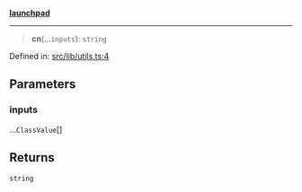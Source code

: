 [**launchpad**](index.md)

***

> **cn**(...`inputs`): `string`

Defined in: [src/lib/utils.ts:4](https://github.com/victorbratov/launchpad/blob/3cec89d9fa4be2794c552b4b2e488c08b6798868/src/lib/utils.ts#L4)

## Parameters

### inputs

...`ClassValue`[]

## Returns

`string`
